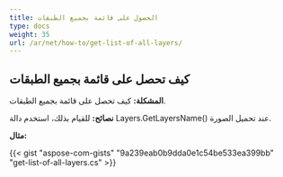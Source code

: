 ```yaml
---
title: الحصول على قائمة بجميع الطبقات
type: docs
weight: 35
url: /ar/net/how-to/get-list-of-all-layers/
---
```


## **كيف تحصل على قائمة بجميع الطبقات**

**المشكلة:** كيف تحصل على قائمة بجميع الطبقات.

**نصائح:** للقيام بذلك، استخدم دالة Layers.GetLayersName() عند تحميل الصورة.

**مثال:**

{{< gist "aspose-com-gists" "9a239eab0b9dda0e1c54be533ea399bb" "get-list-of-all-layers.cs" >}}
